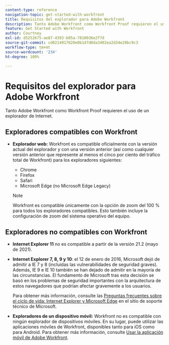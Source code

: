 ```yaml
---
content-type: reference
navigation-topic: get-started-with-workfront
title: Requisitos del explorador para Adobe Workfront
description: Tanto Adobe Workfront como Workfront Proof requieren el uso de un explorador de Internet.
feature: Get Started with Workfront
author: Courtney
exl-id: d5252675-ae87-4393-b05a-7810036e2f7d
source-git-commit: cd0214917620e0b147d0da3402ea2d34e28bc9c3
workflow-type: tm+mt
source-wordcount: '234'
ht-degree: 100%

---
```


# Requisitos del explorador para Adobe Workfront

<!--Audited: 01/2024-->

Tanto Adobe Workfront como Workfront Proof requieren el uso de un explorador de Internet.

## Exploradores compatibles con Workfront

* **Explorador web:** Workfront es compatible oficialmente con la versión actual del explorador y con una versión anterior (así como cualquier versión anterior que represente al menos el cinco por ciento del tráfico total de Workfront) para los exploradores siguientes:

   * Chrome
   * Firefox
   * Safari
   * Microsoft Edge (no Microsoft Edge Legacy)

  >[!NOTE]
  >
  >Workfront es compatible únicamente con la opción de zoom del 100 % para todos los exploradores compatibles. Esto también incluye la configuración de zoom del sistema operativo del equipo.

## Exploradores no compatibles con Workfront

* **Internet Explorer 11** no es compatible a partir de la versión 21.2 (mayo de 2021).
* **Internet Explorer 7, 8, 9 y 10**: el 12 de enero de 2016, Microsoft dejó de admitir a IE 7 y 8 (incluidas las vulnerabilidades de seguridad graves). Además, IE 9 e IE 10 también se han dejado de admitir en la mayoría de las circunstancias. El fundamento de Microsoft tras esta decisión se basó en los problemas de seguridad importantes con la arquitectura de estos navegadores que podrían afectar gravemente a los usuarios.

  Para obtener más información, consulte las [Preguntas frecuentes sobre el ciclo de vida: Internet Explorer y Microsoft Edge](https://support.microsoft.com/en-us/help/17454/lifecycle-faq-internet-explorer) en el sitio de soporte técnico de Microsoft. <!--the title of this page changes; ensure accuracy-->

* **Exploradores de un dispositivo móvil:** Workfront no es compatible con ningún explorador de dispositivos móviles. En su lugar, puede utilizar las aplicaciones móviles de Workfront, disponibles tanto para iOS como para Android. Para obtener más información, consulte [Usar la aplicación móvil de Adobe Workfront](../workfront-basics/mobile-apps/using-the-workfront-mobile-app/use-the-mobile-app.md).
